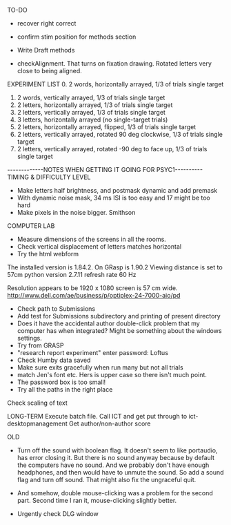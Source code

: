 
TO-DO
* recover right correct

* confirm stim position for methods section
* Write Draft methods 
* checkAlignment. That turns on fixation drawing. Rotated letters very close to being aligned.

EXPERIMENT LIST 
0. 2 words, horizontally arrayed, 1/3 of trials single target
1. 2 words, vertically arrayed, 1/3 of trials single target
2. 2 letters, horizontally arrayed, 1/3 of trials single target
3. 2 letters, vertically arrayed, 1/3 of trials single target
4. 3 letters, horizontally arrayed (no single-target trials)
5. 2 letters, horizontally arrayed, flipped, 1/3 of trials single target
6. 2 letters, vertically arrayed, rotated 90 deg clockwise, 1/3 of trials single target
7. 2 letters, vertically arrayed, rotated -90 deg to face up, 1/3 of trials single target



-------------NOTES WHEN GETTING IT GOING FOR PSYC1----------
TIMING & DIFFICULTY LEVEL
* Make letters half brightness, and postmask dynamic and add premask
* With dynamic noise mask, 34 ms ISI is too easy and 17 might be too hard
* Make pixels in the noise bigger. Smithson


COMPUTER LAB
* Measure dimensions of the screens in all the rooms.
* Check vertical displacement of letters matches horizontal
* Try the html webform

The installed version is 1.84.2.  On GRasp is 1.90.2
Viewing distance is set to 57cm
python version 2.7.11
refresh rate 60 Hz

Resolution appears to be 1920 x 1080
screen is 57 cm wide. http://www.dell.com/ae/business/p/optiplex-24-7000-aio/pd


* Check path to Submissions 
* Add test for Submissions subdirectory and printing of present directory
* Does it have the accidental author double-click problem that my computer has when integrated? Might be something about the windows settings.
* Try from GRASP
* "research report experiment"
enter password: Loftus
* Check Humby data saved
* Make sure exits gracefully when run many but not all trials
* match Jen's font etc. Hers is upper case so there isn't much point.
* The password box is too small!
* Try all the paths in the right place


Check scaling of text

LONG-TERM
Execute batch file. Call ICT and get put through to ict-desktopmanagement
Get author/non-author score



OLD

* Turn off the sound with boolean flag.
It doesn't seem to like portaudio, has error closing it. But there is no sound anyway because by default the computers have no sound. And we probably don't have enough headphones, and then would have to unmute the sound. So add a sound flag and turn off sound. That might also fix the ungraceful quit.

* And somehow, double mouse-clicking was a problem for the second part. Second time I ran it, mouse-clicking slightly better. 

* Urgently check DLG window

